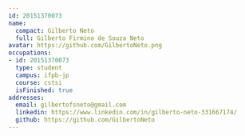```yaml
---
id: 20151370073
name:
  compact: Gilberto Neto
  full: Gilberto Firmino de Souza Neto
avatar: https://github.com/GilbertoNeto.png
occupations:
- id: 20151370073
  type: student
  campus: ifpb-jp
  course: cstsi
  isFinished: true
addresses:
  email: gilbertofsneto@gmail.com
  linkedin: https://www.linkedin.com/in/gilberto-neto-331667174/
  github: https://github.com/GilbertoNeto
---
```

